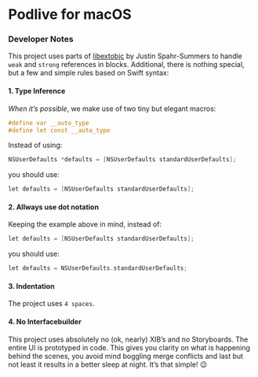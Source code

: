 # Podlive for macOS
### Developer Notes

This project uses parts of [libextobjc](https://github.com/jspahrsummers/libextobjc) by Justin Spahr-Summers to handle `weak` and `strong` references in blocks. Additional, there is nothing special, but a few and simple rules based on Swift syntax:

#### 1. Type Inference

*When it’s possible*, we make use of two tiny but elegant macros:

```Objective-C
#define var __auto_type
#define let const __auto_type
```

Instead of using:

```Objective-C
NSUserDefaults *defaults = [NSUserDefaults standardUserDefaults];
```

you should use:

```Objective-C
let defaults = [NSUserDefaults standardUserDefaults];
```

#### 2. Allways use dot notation

Keeping the example above in mind, instead of:

```Objective-C
let defaults = [NSUserDefaults standardUserDefaults];
```

you should use:

```Objective-C
let defaults = NSUserDefaults.standardUserDefaults;
```

#### 3. Indentation

The project uses `4 spaces`.

#### 4. No Interfacebuilder

This project uses absolutely no (ok, nearly) XIB’s and no Storyboards. The entire UI is prototyped in code. This gives you clarity on what is happening behind the scenes, you avoid mind boggling merge conflicts and last but not least it results in a better sleep at night. It’s that simple! 😉